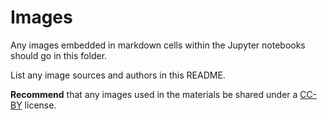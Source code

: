 # Images

Any images embedded in markdown cells within the Jupyter notebooks should go in this folder. 

List any image sources and authors in this README.

**Recommend** that any images used in the materials be shared under a [CC-BY](https://creativecommons.org/licenses/by/2.0/) license. 
